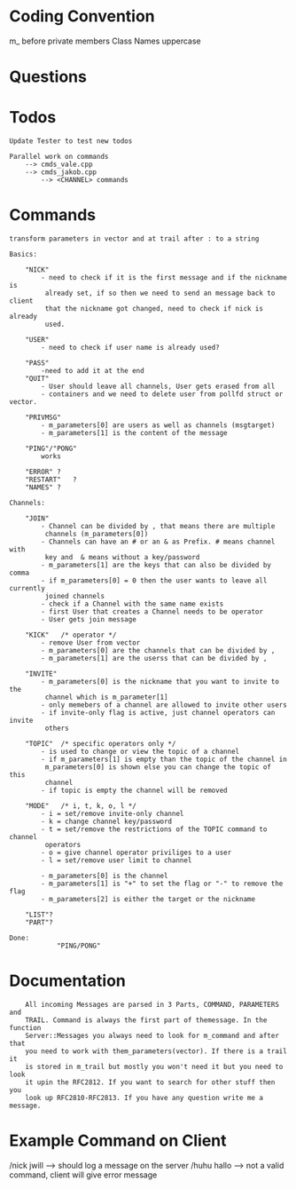 # Coding Convention
m_ before private members
Class Names uppercase

# Questions

# Todos

    Update Tester to test new todos

    Parallel work on commands
        --> cmds_vale.cpp
        --> cmds_jakob.cpp
            --> <CHANNEL> commands

# Commands
    transform parameters in vector and at trail after : to a string

    Basics:

        "NICK"
		    - need to check if it is the first message and if the nickname is 
             already set, if so then we need to send an message back to client
             that the nickname got changed, need to check if nick is already
             used.

        "USER"
			- need to check if user name is already used?

        "PASS"
			-need to add it at the end
        "QUIT"
		    - User should leave all channels, User gets erased from all 
            - containers and we need to delete user from pollfd struct or vector.

        "PRIVMSG"
			- m_parameters[0] are users as well as channels (msgtarget)
			- m_parameters[1] is the content of the message

        "PING"/"PONG"
			works
        
        "ERROR" ?
        "RESTART"	?
        "NAMES" ?

    Channels:
				
        "JOIN"
			- Channel can be divided by , that means there are multiple
             channels (m_parameters[0])
			- Channels can have an # or an & as Prefix. # means channel with
             key and  & means without a key/password
			- m_parameters[1] are the keys that can also be divided by comma
			- if m_parameters[0] = 0 then the user wants to leave all currently
             joined channels
			- check if a Channel with the same name exists
			- first User that creates a Channel needs to be operator
			- User gets join message

        "KICK"   /* operator */
			- remove User from vector
			- m_parameters[0] are the channels that can be divided by ,
			- m_parameters[1] are the userss that can be divided by ,

        "INVITE"
			- m_parameters[0] is the nickname that you want to invite to the 
             channel which is m_parameter[1]
			- only memebers of a channel are allowed to invite other users
			- if invite-only flag is active, just channel operators can invite 
             others

        "TOPIC"  /* specific operators only */
			- is used to change or view the topic of a channel
			- if m_parameters[1] is empty than the topic of the channel in 
             m_parameters[0] is shown else you can change the topic of this
             channel
			- if topic is empty the channel will be removed

        "MODE"   /* i, t, k, o, l */
			- i = set/remove invite-only channel
			- k = change channel key/password
			- t = set/remove the restrictions of the TOPIC command to channel
             operators
			- o = give channel operator priviliges to a user
			- l = set/remove user limit to channel

			- m_parameters[0] is the channel
			- m_parameters[1] is "+" to set the flag or "-" to remove the flag
			- m_parameters[2] is either the target or the nickname 

        "LIST"?
        "PART"?

    Done:
				"PING/PONG"

# Documentation
		All incoming Messages are parsed in 3 Parts, COMMAND, PARAMETERS and 
        TRAIL. Command is always the first part of themessage. In the function
        Server::Messages you always need to look for m_command and after that
        you need to work with them_parameters(vector). If there is a trail it
        is stored in m_trail but mostly you won't need it but you need to look
        it upin the RFC2812. If you want to search for other stuff then you
        look up RFC2810-RFC2813. If you have any question write me a message.

# Example Command on Client
 /nick jwill
    --> should log a message on the server 
 /huhu hallo
    --> not a valid command, client will give error message
